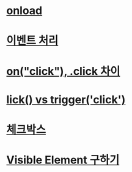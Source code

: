 # [onload](https://wiserloner.tistory.com/380)


# [이벤트 처리](https://d2.naver.com/helloworld/1855209)

# [on("click"), .click 차이](https://lookingfor.tistory.com/entry/JQuery-%ED%81%B4%EB%A6%AD-%EC%9D%B4%EB%B2%A4%ED%8A%B8-onclick-%EA%B3%BC-click-%EC%9D%98-%EC%B0%A8%EC%9D%B4)

# [lick() vs trigger('click')](https://steady-snail.tistory.com/39)

# [체크박스](https://lookingfor.tistory.com/entry/JQuery-checkbox-%EA%B0%9C%EC%88%98%EC%99%80-%EC%B2%B4%ED%81%AC%EB%90%9C-checkbox-%EA%B0%9C%EC%88%98-%EA%B5%AC%ED%95%98%EB%8A%94-%EB%B0%A9%EB%B2%95?category=769966)

# [Visible Element 구하기](https://lookingfor.tistory.com/entry/JQuery-visiblenot-hidden-elements-%EA%B0%9C%EC%88%98-%EA%B5%AC%ED%95%98%EA%B8%B0?category=769966)
